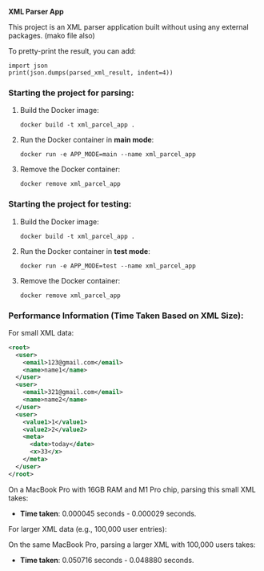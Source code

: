 **XML Parser App**

This project is an XML parser application built without using any external packages. (mako file also)

To pretty-print the result, you can add:

```
import json
print(json.dumps(parsed_xml_result, indent=4))
```

### Starting the project for parsing:

1. Build the Docker image:
    ```
    docker build -t xml_parcel_app .
    ```
2. Run the Docker container in **main mode**:
    ```
    docker run -e APP_MODE=main --name xml_parcel_app
    ```
3. Remove the Docker container:
    ```
    docker remove xml_parcel_app
    ```

### Starting the project for testing:

1. Build the Docker image:
    ```
    docker build -t xml_parcel_app .
    ```
2. Run the Docker container in **test mode**:
    ```
    docker run -e APP_MODE=test --name xml_parcel_app
    ```
3. Remove the Docker container:
    ```
    docker remove xml_parcel_app
    ```

### Performance Information (Time Taken Based on XML Size):

For small XML data:

```xml
<root>
  <user>
    <email>123@gmail.com</email>
    <name>name1</name>
  </user>
  <user>
    <email>321@gmail.com</email>
    <name>name2</name>
  </user>
  <user>
    <value1>1</value1>
    <value2>2</value2>
    <meta>
      <date>today</date>
      <x>33</x>
    </meta>
  </user>
</root>
```

On a MacBook Pro with 16GB RAM and M1 Pro chip, parsing this small XML takes:
- **Time taken**: 0.000045 seconds - 0.000029 seconds.

For larger XML data (e.g., 100,000 user entries):

On the same MacBook Pro, parsing a larger XML with 100,000 users takes:
- **Time taken**: 0.050716 seconds - 0.048880 seconds.
